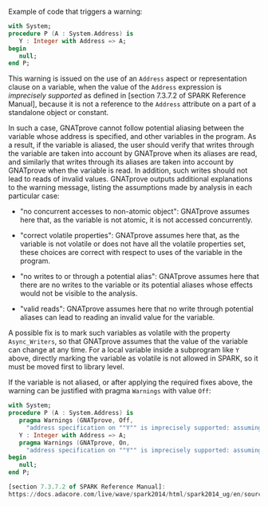 Example of code that triggers a warning:

```ada
with System;
procedure P (A : System.Address) is
   Y : Integer with Address => A;
begin
   null;
end P;
```

This warning is issued on the use of an `Address` aspect or representation
clause on a variable, when the value of the `Address` expression is
_imprecisely supported_ as defined in [section 7.3.7.2 of SPARK Reference
Manual], because it is not a reference to the `Address` attribute on a part of
a standalone object or constant.

In such a case, GNATprove cannot follow potential aliasing between the variable
whose address is specified, and other variables in the program. As a result, if
the variable is aliased, the user should verify that writes through the
variable are taken into account by GNATprove when its aliases are read, and
similarly that writes through its aliases are taken into account by GNATprove
when the variable is read. In addition, such writes should not lead to reads of
invalid values. GNATprove outputs additional explanations to the warning
message, listing the assumptions made by analysis in each particular case:

- "no concurrent accesses to non-atomic object": GNATprove assumes here that,
  as the variable is not atomic, it is not accessed concurrently.

- "correct volatile properties": GNATprove assumes here that, as the variable
  is not volatile or does not have all the volatile properties set, these
  choices are correct with respect to uses of the variable in the program.

- "no writes to or through a potential alias": GNATprove assumes here that
  there are no writes to the variable or its potential aliases whose effects
  would not be visible to the analysis.

- "valid reads": GNATprove assumes here that no write through potential aliases
  can lead to reading an invalid value for the variable.

A possible fix is to mark such variables as volatile with the property
`Async_Writers`, so that GNATprove assumes that the value of the variable can
change at any time. For a local variable inside a subprogram like `Y` above,
directly marking the variable as volatile is not allowed in SPARK, so it must
be moved first to library level.

If the variable is not aliased, or after applying the required fixes above, the
warning can be justified with pragma `Warnings` with value `Off`:

```ada
with System;
procedure P (A : System.Address) is
   pragma Warnings (GNATprove, Off,
     "address specification on ""Y"" is imprecisely supported: assuming no concurrent accesses to non-atomic object and no writes to or through a potential alias");
   Y : Integer with Address => A;
   pragma Warnings (GNATprove, On,
     "address specification on ""Y"" is imprecisely supported: assuming no concurrent accesses to non-atomic object and no writes to or through a potential alias");
begin
   null;
end P;

[section 7.3.7.2 of SPARK Reference Manual]:
https://docs.adacore.com/live/wave/spark2014/html/spark2014_ug/en/source/how_to_use_gnatprove_in_a_team.html#complete-list-of-assumptions
